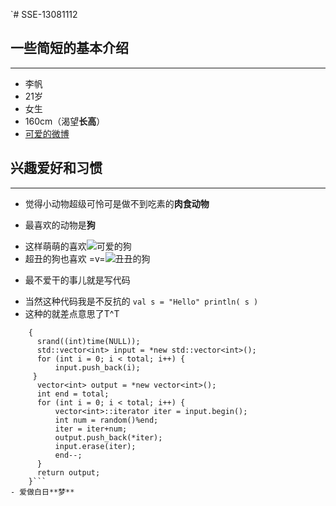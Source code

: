`# SSE-13081112
## 一些简短的基本介绍
***
* 李帆
* 21岁
* 女生
* 160cm（渴望**长高**）
* [可爱的微博](http://weibo.com/ "我可爱的微博")

## 兴趣爱好和习惯
***
* 觉得小动物超级可怜可是做不到吃素的**肉食动物** 
- 最喜欢的动物是**狗**
 + 这样萌萌的喜欢![可爱的狗](http://imgsrc.baidu.com/forum/w%3D580/sign=ee553a3777c6a7efb926a82ecdfbafe9/b3ca61fbfbedab640a0bd228f636afc378311e25.jpg  "可爱的狗")
 + 超丑的狗也喜欢 =v=![丑丑的狗](http://p.3761.com/pic/84861404089896.jpg "丑丑的狗")
- 最不爱干的事儿就是写代码
 + 当然这种代码我是不反抗的
  `val s = "Hello"
   println( s )`
 + 这种的就差点意思了T^T
  ```vector<int> getRandom(int total)
      {
        srand((int)time(NULL));
        std::vector<int> input = *new std::vector<int>();
        for (int i = 0; i < total; i++) {
            input.push_back(i);
       }
        vector<int> output = *new vector<int>();
        int end = total;
        for (int i = 0; i < total; i++) {
            vector<int>::iterator iter = input.begin();
            int num = random()%end;
            iter = iter+num;
            output.push_back(*iter);
            input.erase(iter);
            end--;
        }
        return output;
      }```
- 爱做白日**梦**


